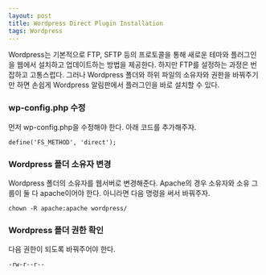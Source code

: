 ```yaml
---
layout: post
title: Wordpress Direct Plugin Installation
tags: Wordpress
---
```


Wordpress는 기본적으로 FTP, SFTP 등의 프로토콜을 통해 새로운 테마와 플러그인을 웹에서 설치하고 업데이트하는 방법을 제공한다. 하지만 FTP를 설정하는 과정은 번잡하고 고통스럽다. 그러나 Wordpress 폴더와 하위 파일의 소유자와 권한을 바꿔주기만 하면 손쉽게 Wordpress 알림판에서 플러그인을 바로 설치할 수 있다.

### wp-config.php 수정

먼저 wp-config.php을 수정해야 한다. 아래 코드를 추가해주자.

```
define('FS_METHOD', 'direct');
```

### Wordpress 폴더 소유자 변경

Wordpress 폴더의 소유자를 웹서버로 변경해준다. Apache의 경우 소유자와 소유 그룹이 둘 다 apache이어야 한다. 아니라면 다음 명령을 써서 바꿔주자.

```
chown -R apache:apache wordpress/
```

### Wordpress 폴더 권한 확인

다음 권한이 되도록 바꿔주어야 한다.

```
-rw-r--r--
```
